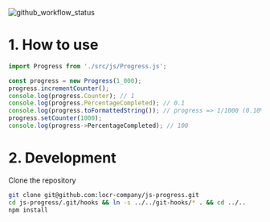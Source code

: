 ![github_workflow_status](https://img.shields.io/github/actions/workflow/status/locr-company/js-progress/node.js.yml)

# 1. How to use

```js
import Progress from './src/js/Progress.js';

const progress = new Progress(1_000);
progress.incrementCounter();
console.log(progress.Counter); // 1
console.log(progress.PercentageCompleted); // 0.1
console.log(progress.toFormattedString()); // progress => 1/1000 (0.10%); elapsed: 00:00:01; ete: 00:16:39; eta: 2021-10-10 20:00:01
progress.setCounter(1000);
console.log(progress->PercentageCompleted); // 100
```

# 2. Development

Clone the repository

```bash
git clone git@github.com:locr-company/js-progress.git
cd js-progress/.git/hooks && ln -s ../../git-hooks/* . && cd ../..
npm install
```
